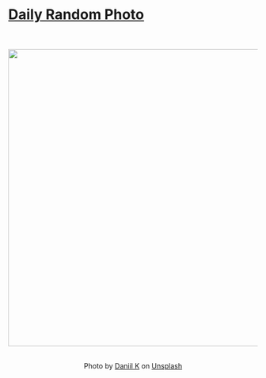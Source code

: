 # [Daily Random Photo](https://www.dailyrandomphoto.com/)

<div align="center">
  <br>
  <br>
  <a href="https://www.dailyrandomphoto.com/p/2025/2025-01-10/"><img src="https://images.unsplash.com/photo-1734249201319-e7227b1b4f54?crop=entropy&cs=tinysrgb&fit=max&fm=jpg&ixid=M3w3NzUwOHwwfDF8cmFuZG9tfHx8fHx8fHx8MTczNjQ2OTY2OXw&ixlib=rb-4.0.3&q=80&w=1080" width="600px"></a>
  <br>
  <br>
  <p class="has-text-grey">Photo by <a href="https://unsplash.com/@daniilk?utm_source=Daily%20Random%20Photo&amp;utm_medium=referral" target="_blank" rel="noopener noreferrer">Daniil K</a> on <a href="https://unsplash.com/photos/a-pagoda-with-a-mountain-in-the-background-gegr9bc2nbU?utm_source=Daily%20Random%20Photo&amp;utm_medium=referral" target="_blank" rel="noopener noreferrer">Unsplash</a></p>
</div>
